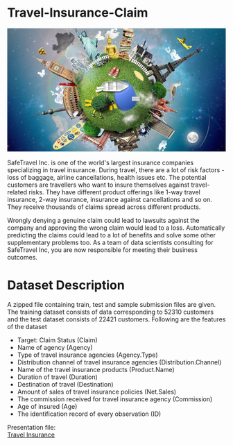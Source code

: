 # Travel-Insurance-Claim

<img src = 'image/intro.jpg'>

SafeTravel Inc. is one of the world's largest insurance companies specializing in travel insurance. During travel, there are a lot of risk factors - loss of baggage, airline cancellations, health issues etc. The potential customers are travellers who want to insure themselves against travel-related risks. They have different product offerings like 1-way travel insurance, 2-way insurance, insurance against cancellations and so on. They receive thousands of claims spread across different products.

Wrongly denying a genuine claim could lead to lawsuits against the company and approving the wrong claim would lead to a loss. Automatically predicting the claims could lead to a lot of benefits and solve some other supplementary problems too. As a team of data scientists consulting for SafeTravel Inc, you are now responsible for meeting their business outcomes.

# Dataset Description

A zipped file containing train, test and sample submission files are given. The training dataset consists of data corresponding to 52310 customers and the test dataset consists of 22421 customers. Following are the features of the dataset

   - Target: Claim Status (Claim)
   - Name of agency (Agency)
   - Type of travel insurance agencies (Agency.Type)
   - Distribution channel of travel insurance agencies (Distribution.Channel)
   - Name of the travel insurance products (Product.Name)
   - Duration of travel (Duration)
   - Destination of travel (Destination)
   - Amount of sales of travel insurance policies (Net.Sales)
   - The commission received for travel insurance agency (Commission)
   - Age of insured (Age)
   - The identification record of every observation (ID)
   
   
Presentation file:<br>
[Travel Insurance](Travel_Insurance_Final.pdf)
